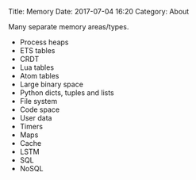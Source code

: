Title: Memory
Date: 2017-07-04 16:20
Category: About

Many separate memory areas/types.

- Process heaps
- ETS tables
- CRDT
- Lua tables
- Atom tables
- Large binary space
- Python dicts, tuples and lists
- File system
- Code space
- User data
- Timers
- Maps
- Cache
- LSTM
- SQL
- NoSQL